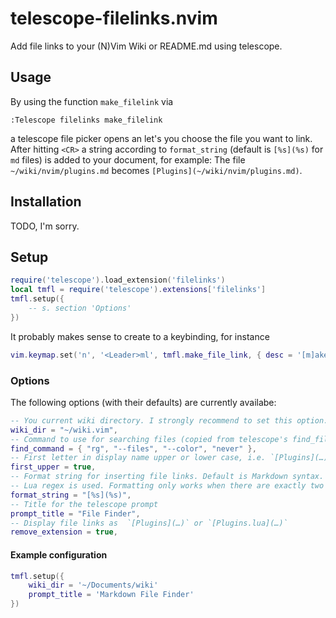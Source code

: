 # telescope-filelinks.nvim
Add file links to your (N)Vim Wiki or README.md using telescope.

## Usage
By using the function `make_filelink` via
```vim
:Telescope filelinks make_filelink
```
a telescope file picker opens an let's you choose the file you want to link. After hitting `<CR>` a string according to `format_string` (default is `[%s](%s)` for `md` files) is added to your document, for example: The file `~/wiki/nvim/plugins.md` becomes `[Plugins](~/wiki/nvim/plugins.md)`.

<!-- TODO: Section 'Installation', compare https://github.com/debugloop/telescope-undo.nvim#installation <03-04-2023> -->
## Installation
TODO, I'm sorry.

## Setup
```lua
require('telescope').load_extension('filelinks')
local tmfl = require('telescope').extensions['filelinks']
tmfl.setup({
    -- s. section 'Options'
})
```
It probably makes sense to create to a keybinding, for instance
```lua
vim.keymap.set('n', '<Leader>ml', tmfl.make_file_link, { desc = '[m]ake file [l]ink' })
```

### Options
The following options (with their defaults) are currently availabe:
```lua
-- You current wiki directory. I strongly recommend to set this option.
wiki_dir = "~/wiki.vim",
-- Command to use for searching files (copied from telescope's find_files, so it should work out of the box)
find_command = { "rg", "--files", "--color", "never" },
-- First letter in display name upper or lower case, i.e. `[Plugins](…)`  or `[plugins](…)`
first_upper = true,
-- Format string for inserting file links. Default is Markdown syntax. When you are using some wiki syntax, change it to its syntax.
-- Lua regex is used. Formatting only works when there are exactly two `%s`. Currently, no checks for a proper Lua regex are performed, so keep an eye on having exactly two `%s` and nothing else/more.
format_string = "[%s](%s)", 
-- Title for the telescope prompt
prompt_title = "File Finder",
-- Display file links as  `[Plugins](…)` or `[Plugins.lua](…)`
remove_extension = true,
```
#### Example configuration
```lua
tmfl.setup({
    wiki_dir = '~/Documents/wiki'
    prompt_title = 'Markdown File Finder' 
})
```
